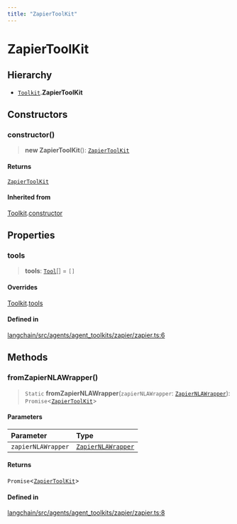 ```yaml
---
title: "ZapierToolKit"
---
```


# ZapierToolKit

## Hierarchy

- [`Toolkit`](Toolkit.md).**ZapierToolKit**

## Constructors

### constructor()

> **new ZapierToolKit**(): [`ZapierToolKit`](ZapierToolKit.md)

#### Returns

[`ZapierToolKit`](ZapierToolKit.md)

#### Inherited from

[Toolkit](Toolkit.md).[constructor](Toolkit.md#constructor)

## Properties

### tools

> **tools**: [`Tool`](../../tools/classes/Tool.md)[] = `[]`

#### Overrides

[Toolkit](Toolkit.md).[tools](Toolkit.md#tools)

#### Defined in

[langchain/src/agents/agent_toolkits/zapier/zapier.ts:6](https://github.com/hwchase17/langchainjs/blob/ddf2996/langchain/src/agents/agent_toolkits/zapier/zapier.ts#L6)

## Methods

### fromZapierNLAWrapper()

> `Static` **fromZapierNLAWrapper**(`zapierNLAWrapper`: [`ZapierNLAWrapper`](../../tools/classes/ZapierNLAWrapper.md)): `Promise`<[`ZapierToolKit`](ZapierToolKit.md)\>

#### Parameters

| Parameter          | Type                                                          |
| :----------------- | :------------------------------------------------------------ |
| `zapierNLAWrapper` | [`ZapierNLAWrapper`](../../tools/classes/ZapierNLAWrapper.md) |

#### Returns

`Promise`<[`ZapierToolKit`](ZapierToolKit.md)\>

#### Defined in

[langchain/src/agents/agent_toolkits/zapier/zapier.ts:8](https://github.com/hwchase17/langchainjs/blob/ddf2996/langchain/src/agents/agent_toolkits/zapier/zapier.ts#L8)

